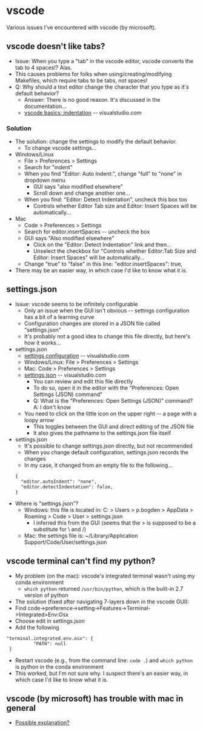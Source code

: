 
# vscode

Various issues I've encountered with vscode (by microsoft).

## vscode doesn't like tabs?

* Issue: When you type a "tab" in the vscode editor, vscode converts the tab to 4 spaces!? Alas.
* This causes problems for folks when using/creating/modifying Makefiles, which require tabs to be tabs, not spaces!
* Q: Why should a text editor change the character that you type as it's default behavior?
  * Answer: There is no good reason. It's discussed in the documentation...
  * [vscode basics: indentation](https://code.visualstudio.com/docs/editor/codebasics#_indentation) -- visualstudio.com

### Solution

* The solution: change the settings to modify the default behavior.
  * To change vscode settings...
* Windows/Linux
  * File > Preferences > Settings
  * Search for "indent"
  * When you find "Editor: Auto Indent:", change "full" to "none" in dropdown menu
    * GUI says "also modified elsewhere"
    * Scroll down and change another one...
  * When you find: "Editor: Detect Indentation", uncheck this box too
    * Controls whether Editor Tab size and Editor: Insert Spaces will be automatically...
* Mac
    * Code > Preferences > Settings
    * Search for editor.insertSpaces -- uncheck the box
    * GUI says "Also modified elsewhere"
      * Click on the "Editor: Detect Indentation" link and then...
      * Unselect the checkbox for "Controls whether Editor:Tab Size and Editor: Insert Spaces" will be automatically...
    * Change "true" to "false" in this line:  "editor.insertSpaces": true,
* There may be an easier way, in which case I'd like to know what it is.

## settings.json

* Issue: vscode seems to be infinitely configurable
  * Only an issue when the GUI isn't obvious -- settings configuration has a bit of a learning curve
  * Configuration changes are stored in a JSON file called "settings.json"
  * It's probably not a good idea to change this file directly, but here's how it works...
* settings.json
  * [settings configuration](https://code.visualstudio.com/docs/getstarted/settings) -- visualstudio.com
  * Windows/Linux: File > Preferences > Settings
  * Mac: Code > Preferences > Settings
  * [settings.json](https://code.visualstudio.com/docs/getstarted/settings#_settingsjson) -- visualstudio.com
    * You can review and edit this file directly
    * To do so, open it in the editor with the "Preferences: Open Settings (JSON) command"
    * Q: What is the "Preferences: Open Settings (JSON)" command?  A: I don't know
  * You need to click on the little icon on the upper right -- a page with a loopy arrow
    * This toggles between the GUI and direct editing of the JSON file
    * It also gives the pathname to the settings.json file itself
* settings.json
  * It's possible to change settings.json directly, but not recommended
  * When you change default configuration, settings.json records the changes
  * In my case, it changed from an empty file to the following...
  ``` 
  {
    "editor.autoIndent": "none",
    "editor.detectIndentation": false,
  }
  ``` 
* Where is "settings.json"?
  * Windows: this file is located in: C: > Users > p.bogden > AppData > Roaming > Code > User > settings.json
    * I inferred this from the GUI (seems that the > is supposed to be a substitute for \ and /)
  * Mac: the settings file is: ~/Library/Application Support/Code/User/settings.json

## vscode terminal can't find my python?

* My problem (on the mac): vscode's integrated terminal wasn't using my conda environment
  * `which python` returned `/usr/bin/python`, which is the built-in 2.7 version of python
* The solution (fixed after navigating 7-layers down in the vscode GUI):
* Find code->preference->setting->Features->Terminal->Integrated>Env:Osx
* Choose edit in settings.json
* Add the following
```
"terminal.integrated.env.osx": {  
          "PATH": null
 }
```
* Restart vscode (e.g., from the command line: `code .`) and `which python` is python in the conda environment
* This worked, but I'm not sure why. I suspect there's an easier way, in which case I'd like to know what it is.

## vscode (by microsoft) has trouble with mac in general

* [Possible explanation?](https://youtu.be/0eEG5LVXdKo?t=637)
